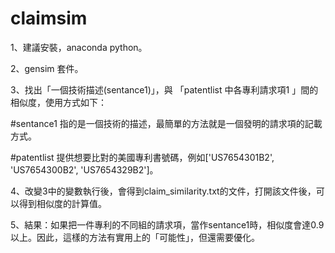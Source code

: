 # claimsim

1、建議安裝，anaconda python。

2、gensim 套件。

3、找出「一個技術描述(sentance1)」，與 「patentlist 中各專利請求項1 」間的相似度，使用方式如下：

#sentance1 指的是一個技術的描述，最簡單的方法就是一個發明的請求項的記載方式。

#patentlist 提供想要比對的美國專利書號碼，例如['US7654301B2', 'US7654300B2', 'US7654329B2']。

4、改變3中的變數執行後，會得到claim_similarity.txt的文件，打開該文件後，可以得到相似度的計算值。

5、結果：如果把一件專利的不同組的請求項，當作sentance1時，相似度會達0.9以上。因此，這樣的方法有實用上的「可能性」，但還需要優化。
